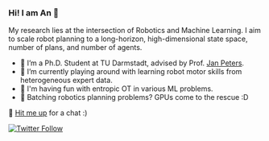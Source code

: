 ### Hi! I am An 👋

My research lies at the intersection of Robotics and Machine Learning. I aim to scale robot planning to a long-horizon, high-dimensional state space, number of plans, and number of agents.

- 🔭 I’m a Ph.D. Student at TU Darmstadt, advised by Prof. [Jan Peters](https://www.ias.informatik.tu-darmstadt.de/Team/JanPeters).
- 🤖 I’m currently playing around with learning robot motor skills from heterogeneous expert data.
- 🌱 I'm having fun with entropic OT in various ML problems.
- :whale: Batching robotics planning problems? GPUs come to the rescue :D

💬 [Hit me up](mailto:an@robot-learning.de) for a chat :)

[![Twitter Follow](https://img.shields.io/twitter/follow/an_thai_le?label=Follow&style=social)](https://twitter.com/an_thai_le)

